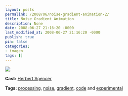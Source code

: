 ```yaml
---
layout: posts
permalink: /2008/06/noise-gradient-animation-2/
title: Noise Gradient Animation
description: None
date: 2008-06-27 21:16:20 -0000
last_modified_at: 2008-06-27 21:16:20 -0000
publish: true
pin: false
categories:
- imagen
tags: []
---
```

[![](http://i.vimeocdn.com/video/57278912_200x150.jpg)](http://vimeo.com/1244578)

**Cast:** [Herbert Spencer](http://vimeo.com/hspencer)

**Tags:** [processing](http://vimeo.com/tag:processing), [noise](http://vimeo.com/tag:noise), [gradient](http://vimeo.com/tag:gradient), [code](http://vimeo.com/tag:code) and [experimental](http://vimeo.com/tag:experimental)
